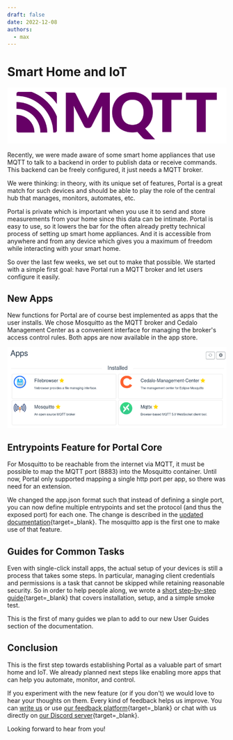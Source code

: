 ```yaml
---
draft: false 
date: 2022-12-08
authors:
  - max
---
```


# Smart Home and IoT

![MQTT](./mqtt.png)

Recently, we were made aware of some smart home appliances that use MQTT to talk to a backend in order to publish data or receive commands. This backend can be freely configured, it just needs a MQTT broker.

<!-- more -->

We were thinking: in theory, with its unique set of features, Portal is a great match for such devices and should be able to play the role of the central hub that manages, monitors, automates, etc.

Portal is private which is important when you use it to send and store measurements from your home since this data can be intimate. Portal is easy to use, so it lowers the bar for the often already pretty technical process of setting up smart home appliances. And it is accessible from anywhere and from any device which gives you a maximum of freedom while interacting with your smart home.

So over the last few weeks, we set out to make that possible. We started with a simple first goal: have Portal run a MQTT broker and let users configure it easily.

## New Apps

New functions for Portal are of course best implemented as apps that the user installs. We chose Mosquitto as the MQTT broker and Cedalo Management Center as a convenient interface for managing the broker's access control rules. Both apps are now available in the app store.

![New Apps](./installed_apps.png)

## Entrypoints Feature for Portal Core

For Mosquitto to be reachable from the internet via MQTT, it must be possible to map the MQTT port (8883) into the Mosquitto container. Until now, Portal only supported mapping a single http port per app, so there was need for an extension.

We changed the app.json format such that instead of defining a single port, you can now define multiple entrypoints and set the protocol (and thus the exposed port) for each one. The change is described in the [updated documentation](/developer_docs/app_json/#version-32-to-version-40){target=_blank}. The mosquitto app is the first one to make use of that feature.

## Guides for Common Tasks

Even with single-click install apps, the actual setup of your devices is still a process that takes some steps. In particular, managing client credentials and permissions is a task that cannot be skipped while retaining reasonable security. So in order to help people along, we wrote a [short step-by-step guide](/user_guides/smart_home/){target=_blank} that covers installation, setup, and a simple smoke test.

This is the first of many guides we plan to add to our new User Guides section of the documentation.

## Conclusion

This is the first step towards establishing Portal as a valuable part of smart home and IoT. We already planned next steps like enabling more apps that can help you automate, monitor, and control.

If you experiment with the new feature (or if you don't) we would love to hear your thoughts on them. Every kind of feedback helps us improve. You can [write us](mailto:contact@getportal.org/) or use [our feedback platform](https://feedback.getportal.org/){target=_blank} or chat with us directly on [our Discord server](https://discord.gg/ZXQDuTGcCf){target=_blank}.

Looking forward to hear from you!
